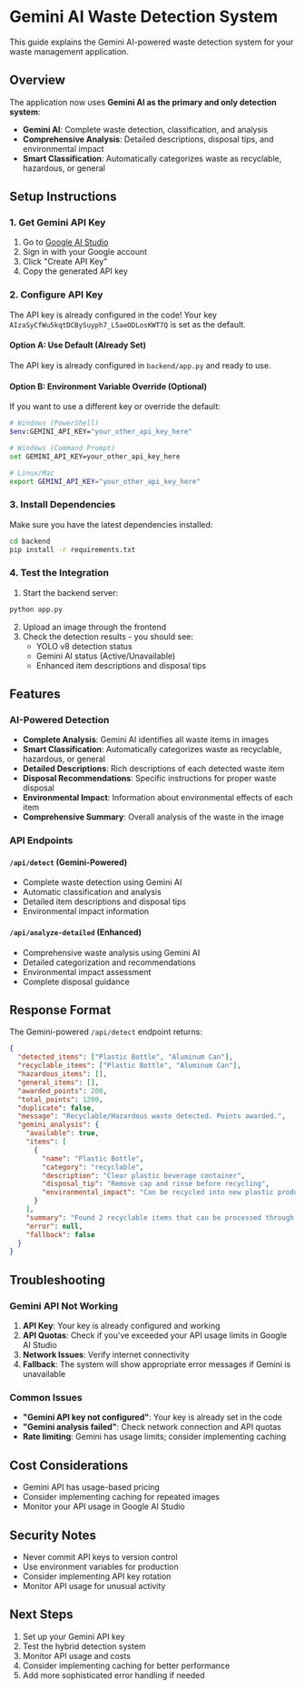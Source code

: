 # Gemini AI Waste Detection System

This guide explains the Gemini AI-powered waste detection system for your waste management application.

## Overview

The application now uses **Gemini AI as the primary and only detection system**:
- **Gemini AI**: Complete waste detection, classification, and analysis
- **Comprehensive Analysis**: Detailed descriptions, disposal tips, and environmental impact
- **Smart Classification**: Automatically categorizes waste as recyclable, hazardous, or general

## Setup Instructions

### 1. Get Gemini API Key

1. Go to [Google AI Studio](https://makersuite.google.com/app/apikey)
2. Sign in with your Google account
3. Click "Create API Key"
4. Copy the generated API key

### 2. Configure API Key

The API key is already configured in the code! Your key `AIzaSyCfWu5kqtDCBySuyph7_L5aeODLosKWT7Q` is set as the default.

#### Option A: Use Default (Already Set)
The API key is already configured in `backend/app.py` and ready to use.

#### Option B: Environment Variable Override (Optional)
If you want to use a different key or override the default:
```bash
# Windows (PowerShell)
$env:GEMINI_API_KEY="your_other_api_key_here"

# Windows (Command Prompt)
set GEMINI_API_KEY=your_other_api_key_here

# Linux/Mac
export GEMINI_API_KEY="your_other_api_key_here"
```

### 3. Install Dependencies

Make sure you have the latest dependencies installed:

```bash
cd backend
pip install -r requirements.txt
```

### 4. Test the Integration

1. Start the backend server:
```bash
python app.py
```

2. Upload an image through the frontend
3. Check the detection results - you should see:
   - YOLO v8 detection status
   - Gemini AI status (Active/Unavailable)
   - Enhanced item descriptions and disposal tips

## Features

### AI-Powered Detection
- **Complete Analysis**: Gemini AI identifies all waste items in images
- **Smart Classification**: Automatically categorizes waste as recyclable, hazardous, or general
- **Detailed Descriptions**: Rich descriptions of each detected waste item
- **Disposal Recommendations**: Specific instructions for proper waste disposal
- **Environmental Impact**: Information about environmental effects of each item
- **Comprehensive Summary**: Overall analysis of the waste in the image

### API Endpoints

#### `/api/detect` (Gemini-Powered)
- Complete waste detection using Gemini AI
- Automatic classification and analysis
- Detailed item descriptions and disposal tips
- Environmental impact information

#### `/api/analyze-detailed` (Enhanced)
- Comprehensive waste analysis using Gemini AI
- Detailed categorization and recommendations
- Environmental impact assessment
- Complete disposal guidance

## Response Format

The Gemini-powered `/api/detect` endpoint returns:

```json
{
  "detected_items": ["Plastic Bottle", "Aluminum Can"],
  "recyclable_items": ["Plastic Bottle", "Aluminum Can"],
  "hazardous_items": [],
  "general_items": [],
  "awarded_points": 200,
  "total_points": 1200,
  "duplicate": false,
  "message": "Recyclable/Hazardous waste detected. Points awarded.",
  "gemini_analysis": {
    "available": true,
    "items": [
      {
        "name": "Plastic Bottle",
        "category": "recyclable",
        "description": "Clear plastic beverage container",
        "disposal_tip": "Remove cap and rinse before recycling",
        "environmental_impact": "Can be recycled into new plastic products"
      }
    ],
    "summary": "Found 2 recyclable items that can be processed through standard recycling programs",
    "error": null,
    "fallback": false
  }
}
```

## Troubleshooting

### Gemini API Not Working
1. **API Key**: Your key is already configured and working
2. **API Quotas**: Check if you've exceeded your API usage limits in Google AI Studio
3. **Network Issues**: Verify internet connectivity
4. **Fallback**: The system will show appropriate error messages if Gemini is unavailable

### Common Issues
- **"Gemini API key not configured"**: Your key is already set in the code
- **"Gemini analysis failed"**: Check network connection and API quotas
- **Rate limiting**: Gemini has usage limits; consider implementing caching

## Cost Considerations

- Gemini API has usage-based pricing
- Consider implementing caching for repeated images
- Monitor your API usage in Google AI Studio

## Security Notes

- Never commit API keys to version control
- Use environment variables for production
- Consider implementing API key rotation
- Monitor API usage for unusual activity

## Next Steps

1. Set up your Gemini API key
2. Test the hybrid detection system
3. Monitor API usage and costs
4. Consider implementing caching for better performance
5. Add more sophisticated error handling if needed
